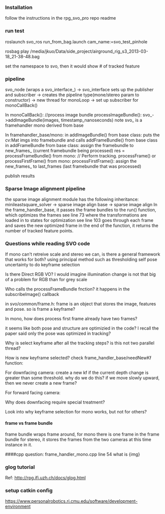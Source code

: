 ### Installation
follow the instructions in the rpg_svo_pro repo readme

### run test
roslaunch svo_ros run_from_bag.launch cam_name:=svo_test_pinhole

rosbag play /media/jkuo/Data/side_project/airground_rig_s3_2013-03-18_21-38-48.bag

set the namespace to svo, then it would show # of tracked feature

### pipeline
svo_node (wraps a svo_interface_) -> svo_interface sets up the publisher and subscriber -> creates the pipeline type(mone/stereo param to constructor) -> new thread for monoLoop -> set up subscriber for monoCallBack()

In monoCallBack():
  //process image bundle
  processImageBundle(): 
    svo_->addImageBundle(images, timestamp_nanoseconds)
    note svo_ is a framehandler mono derived from base 

In framehandler_base/mono:
  in addImageBundle() from base class:
    puts the cv:Mat imgs into framebundle and calls addFrameBundle() from base class
  in addFrameBundle from base class:
    assign the framebundle to new_frames_ (current framebundle being processed)
    res = processFrameBundle() from mono: // Perform tracking.
      processFrame() or processFirstFrame() from mono:
        processFirstFrame():
    assign the new_frames_ to last_frames (last framebundle that was processed)
  


publish results

### Sparse Image alignment pipeline
the sparse image alignment module has the following inheritance:
minileastsquare_solver -> sparse image align base -> sparse image align
In the frame_handler_base, it passes the frame bundles to the run() function, which optimizes the frames
see line 73 where the transformations are loaded in to states for optimization
see line 103 goes through each frame and saves the new optimized frame
in the end of the function, it returns the number of tracked feature points.

### Questions while reading SVO code

If mono can't retreive scale and stereo we can, is there a general framework that works for both?
using principal method such as thresholding self pose uncertainty to do keyframe selection

Is there Direct RGB VO? I would imagine illumination change is not that big of a problem for RGB than for grey scale

Who calls the processFrameBundle fnction?
it happens in the subscribeImage() callback

in svo/common/frame.h:
frame is an object that stores the image, features and pose. so is frame a keyframe? 

In mono, how does process first frame already have two frames?

it seems like both pose and structure are optimizied in the code? I recall the paper said only the pose was optimized in tracking?

Why is select keyframe after all the tracking steps? is this not two parallel thread?

How is new keyframe selected? check frame_handler_base/needNewKf function:

For downfacing camera:
create a new kf if the current depth change is greater than some threshold. why do we do this? if we move slowly upward, then we never create a new frame?

For forward facing camera:


Why does downfacing require special treatment?

Look into why keyframe selection for mono works, but not for others?

#### frame vs frame bundle
frame bundle wraps frame around, 
for mono there is one frame in the frame bundle
for stereo, it stores the frames from the two cameras at this time instance in it.

####cpp question:
frame_handler_mono.cpp line 54
what is {img}

### glog tutorial

Ref:
http://rpg.ifi.uzh.ch/docs/glog.html

### setup catkin config
https://www.personalrobotics.ri.cmu.edu/software/development-environment